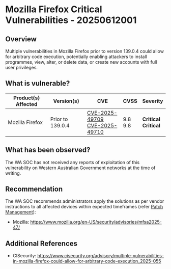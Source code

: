 # Mozilla Firefox Critical Vulnerabilities - 20250612001

## Overview

Multiple vulnerabilities in Mozilla Firefox prior to version 139.0.4 could allow for arbitrary code execution, potentially enabling attackers to install programmes, view, alter, or delete data, or create new accounts with full user privileges.

## What is vulnerable?

| Product(s) Affected | Version(s)       | CVE                                                                                                                                        | CVSS         | Severity                       |
| ------------------- | ---------------- | ------------------------------------------------------------------------------------------------------------------------------------------ | ------------ | ------------------------------ |
| Mozilla Firefox     | Prior to 139.0.4 | [CVE-2025-49709 ](https://nvd.nist.gov/vuln/detail/CVE-2025-49709) <br> [CVE-2025-49710 ](https://nvd.nist.gov/vuln/detail/CVE-2025-49710) | 9.8 <br> 9.8 | **Critical** <br> **Critical** |

## What has been observed?

The WA SOC has not received any reports of exploitation of this vulnerability on Western Australian Government networks at the time of writing.

## Recommendation

The WA SOC recommends administrators apply the solutions as per vendor instructions to all affected devices within expected timeframes (refer [Patch Management](../guidelines/patch-management.md)):

- Mozilla: <https://www.mozilla.org/en-US/security/advisories/mfsa2025-47/>

## Additional References

- CISecurity: <https://www.cisecurity.org/advisory/multiple-vulnerabilities-in-mozilla-firefox-could-allow-for-arbitrary-code-execution_2025-055>
